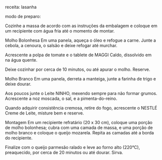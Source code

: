 receita: lasanha

modo de preparo:

Cozinhe a massa de acordo com as instruções da embalagem e coloque em um recipiente com água fria até o momento de montar.

Molho Bolonhesa
Em uma panela, aqueça o óleo e refogue a carne. Junte a cebola, a cenoura, o salsão e deixe refogar até murchar.

Acrescente a polpa de tomate e o tablete de MAGGI Caldo, dissolvido em na água quente.

Deixe cozinhar por cerca de 10 minutos, ou até apurar o molho. Reserve.

Molho Branco
Em uma panela, derreta a manteiga, junte a farinha de trigo e deixe dourar.

Aos poucos junte o Leite NINHO, mexendo sempre para não formar grumos. Acrescente a noz moscada, o sal, e a pimenta-do-reino.

Quando adquirir consistência cremosa, retire do fogo, acrescente o NESTLÉ Creme de Leite, misture bem e reserve.

Montagem
Em um recipiente refratário (20 x 30 cm), coloque uma porção de molho bolonhesa; cubra com uma camada de massa, e uma porção de molho branco e coloque o queijo mozarela. Repita as camadas até a borda do recipiente.

Finalize com o queijo parmesão ralado e leve ao forno alto (220°C), preaquecido, por cerca de 20 minutos ou até dourar. Sirva.